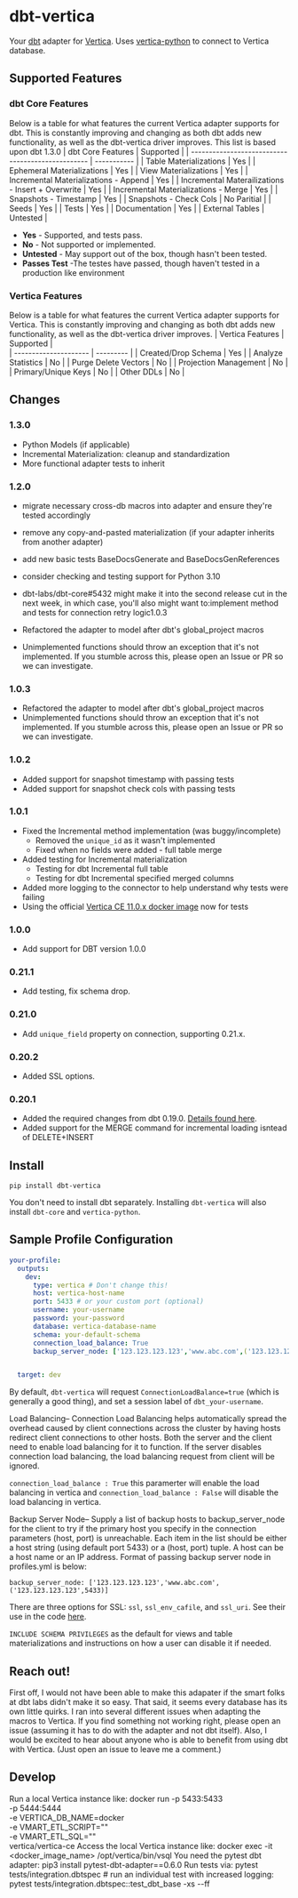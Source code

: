 # dbt-vertica
Your [dbt](https://www.getdbt.com/) adapter for [Vertica](https://www.vertica.com/).
Uses [vertica-python](https://github.com/vertica/vertica-python) to connect to Vertica database.
## Supported Features
### dbt Core Features
Below is a table for what features the current Vertica adapter supports for dbt. This is constantly improving and changing as both dbt adds new functionality, as well as the dbt-vertica driver improves. This list is based upon dbt 1.3.0
| dbt Core Features                                 | Supported   |
| ------------------------------------------------- | ----------- |
| Table Materializations                            | Yes         |
| Ephemeral Materializations                        | Yes         |
| View Materializations                             | Yes         |
| Incremental Materializations - Append             | Yes         |
| Incremental Materailizations - Insert + Overwrite | Yes         |
| Incremental Materializations - Merge              | Yes         |
| Snapshots - Timestamp                             | Yes         |
| Snapshots - Check Cols                            | No Paritial |
| Seeds                                             | Yes         |
| Tests                                             | Yes         |
| Documentation                                     | Yes         |
| External Tables                                   | Untested    |
* **Yes** - Supported, and tests pass.
* **No** - Not supported or implemented.
* **Untested** - May support out of the box, though hasn't been tested.
* **Passes Test** -The testes have passed, though haven't tested in a production like environment
### Vertica Features
Below is a table for what features the current Vertica adapter supports for Vertica. This is constantly improving and changing as both dbt adds new functionality, as well as the dbt-vertica driver improves.
| Vertica Features      | Supported |    
| --------------------- | --------- |
| Created/Drop Schema   | Yes       |
| Analyze Statistics    | No        |
| Purge Delete Vectors  | No        |
| Projection Management | No        |
| Primary/Unique Keys   | No        |
| Other DDLs            | No        |
## Changes
### 1.3.0
- Python Models (if applicable)
- Incremental Materialization: cleanup and standardization
- More functional adapter tests to inherit
### 1.2.0
- migrate necessary cross-db macros into adapter and ensure they're tested accordingly 
- remove any copy-and-pasted materialization (if your adapter inherits from another adapter) 

- add new basic tests BaseDocsGenerate and BaseDocsGenReferences 

- consider checking and testing support for Python 3.10 

- dbt-labs/dbt-core#5432 might make it into the second release cut in the next week, in which case, you'll also might want to:implement method and tests for connection retry logic1.0.3 

- Refactored the adapter to model after dbt's global_project macros 

- Unimplemented functions should throw an exception that it's not implemented. If you stumble across this, please open an Issue or PR so we can investigate. 

### 1.0.3
- Refactored the adapter to model after dbt's global_project macros
- Unimplemented functions should throw an exception that it's not implemented. If you stumble across this, please open an Issue or PR so we can investigate.
### 1.0.2
- Added support for snapshot timestamp with passing tests
- Added support for snapshot check cols with passing tests
### 1.0.1
- Fixed the Incremental method implementation (was buggy/incomplete)
   - Removed the `unique_id` as it wasn't implemented
   - Fixed when no fields were added - full table merge
- Added testing for Incremental materialization
  - Testing for dbt Incremental full table
  - Testing for dbt Incremental specified merged columns
- Added more logging to the connector to help understand why tests were failing
- Using the official [Vertica CE 11.0.x docker image](https://hub.docker.com/r/vertica/vertica-ce) now for tests
### 1.0.0
- Add support for DBT version 1.0.0
### 0.21.1
- Add testing, fix schema drop.
### 0.21.0
- Add `unique_field` property on connection, supporting 0.21.x.
### 0.20.2
- Added SSL options.
### 0.20.1
- Added the required changes from dbt 0.19.0. [Details found here](https://docs.getdbt.com/docs/guides/migration-guide/upgrading-to-0-19-0#for-dbt-plugin-maintainers).
- Added support for the MERGE command for incremental loading isntead of DELETE+INSERT
## Install
```
pip install dbt-vertica
```
You don't need to install dbt separately. Installing `dbt-vertica` will also install `dbt-core` and `vertica-python`.
## Sample Profile Configuration
```yaml
your-profile:
  outputs:
    dev:
      type: vertica # Don't change this!
      host: vertica-host-name
      port: 5433 # or your custom port (optional)
      username: your-username
      password: your-password
      database: vertica-database-name
      schema: your-default-schema
      connection_load_balance: True
      backup_server_node: ['123.123.123.123','www.abc.com',('123.123.123.123',5433)]


  target: dev
```
By default, `dbt-vertica` will request `ConnectionLoadBalance=true` (which is generally a good thing), and set a session label of `dbt_your-username`.

Load Balancing– Connection Load Balancing helps automatically spread the overhead caused by client connections across the cluster by having hosts redirect client connections to other hosts. Both the server and the client need to enable load balancing for it to function. If the server disables connection load balancing, the load balancing request from client will be ignored. 

`connection_load_balance : True` this paramerter will enable the load balancing in vertica  and `connection_load_balance : False` will disable the  load balancing in vertica.

Backup Server Node– Supply a list of backup hosts to backup_server_node for the client to try if the primary host you specify in the connection parameters (host, port) is unreachable. Each item in the list should be either a host string (using default port 5433) or a (host, port) tuple. A host can be a host name or an IP address.
Format of  passing backup server node in profiles.yml is  below:

`backup_server_node: ['123.123.123.123','www.abc.com',('123.123.123.123',5433)]`



There are three options for SSL: `ssl`, `ssl_env_cafile`, and `ssl_uri`.
See their use in the code [here](https://github.com/mpcarter/dbt-vertica/blob/d15f925049dabd2833b4d88304edd216e3f654ed/dbt/adapters/vertica/connections.py#L72-L87).


`INCLUDE SCHEMA PRIVILEGES` as the default for views and table materializations and instructions on how a user can disable it if needed.


## Reach out!
First off, I would not have been able to make this adapater if the smart folks at dbt labs didn't make it so easy. That said, it seems every database has its own little quirks. I ran into several different issues when adapting the macros to Vertica. If you find something not working right, please open an issue (assuming it has to do with the adapter and not dbt itself).
Also, I would be excited to hear about anyone who is able to benefit from using dbt with Vertica. (Just open an issue to leave me a comment.)
## Develop
Run a local Vertica instance like:
    docker run -p 5433:5433 \
               -p 5444:5444 \
               -e VERTICA_DB_NAME=docker \
               -e VMART_ETL_SCRIPT="" \
               -e VMART_ETL_SQL="" \
               vertica/vertica-ce
Access the local Vertica instance like:
    docker exec -it <docker_image_name> /opt/vertica/bin/vsql
You need the pytest dbt adapter:
    pip3 install pytest-dbt-adapter==0.6.0
Run tests via:
    pytest tests/integration.dbtspec
    # run an individual test with increased logging:
    pytest tests/integration.dbtspec::test_dbt_base -xs --ff